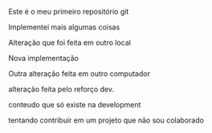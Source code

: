 Este é o meu primeiro repositório git

Implementei mais algumas coisas

Alteração que foi feita em outro local

Nova implementação

Outra alteração feita em outro computador

alteração feita pelo reforço dev.

conteudo que só existe na development

tentando contribuir em um projeto que não sou colaborado